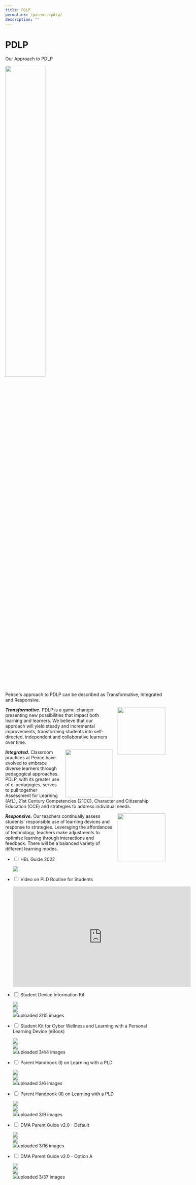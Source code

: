 ```yaml
---
title: PDLP
permalink: /parents/pdlp/
description: ""
---
```

# **PDLP**

Our Approach to PDLP

<img src="/images/Approach-to-PDLP-300x228.png" 
     style="width:50%">
		 
		 
Peirce's approach to PDLP can be described as Transformative, Integrated and Responsive.


<img src="/images/transformative-150x150.png" style="width:150px;height:150px;margin-left:15px;" align = "right">

**_Transformative._** PDLP is a game-changer presenting new possibilities that impact both learning and learners. We believe that our approach will yield steady and incremental improvements, transforming students into self-directed, independent and collaborative learners over time.

<img src="/images/integrated-150x150.png" style="width:150px;height:150px;margin-left:15px;" align = "right">

**_Integrated._** Classroom practices at Peirce have evolved to embrace diverse learners through pedagogical approaches. PDLP, with its greater use of e-pedagogies, serves to pull together Assessment for Learning (AfL), 21st Century Competencies (21CC), Character and Citizenship Education (CCE) and strategies to address individual needs.

<img src="/images/responsive-150x150.png" style="width:150px;height:150px;margin-left:15px;" align = "right">

**_Responsive._** Our teachers continually assess students' responsible use of learning devices and response to strategies. Leveraging the affordances of technology, teachers make adjustments to optimise learning through interactions and feedback. There will be a balanced variety of different learning modes.

<ul class="jekyllcodex_accordion">
  <li>
    <input type="checkbox" id="accordion1">
    <label for="accordion1">HBL Guide 2022</label>
    <div>
      <p><img src="/images/PSS-HBL-Guide-2022.png"></p>
    </div>
	</li>
	 <li>
    <input type="checkbox" id="accordion2">
    <label for="accordion2">Video on PLD Routine for Students</label>
    <div>
      <p><iframe width="560" height="315" src="https://www.youtube.com/embed/njmdDDa7apM" title="YouTube video player" frameborder="0" allow="accelerometer; autoplay; clipboard-write; encrypted-media; gyroscope; picture-in-picture" allowfullscreen></iframe></p>
    </div>
	</li>
	 <li>
    <input type="checkbox" id="accordion3">
    <label for="accordion3">Student Device Information Kit</label>
    <div>
      <p><img src="/images/Slide1a.jpg"><br><img src="/images/Slide2a.jpg"><br><img src="/images/Slide3.jpg">uploaded 3/15 images</p>
    </div>
	</li>
	<li>
    <input type="checkbox" id="accordion4">
    <label for="accordion4">Student Kit for Cyber Wellness and Learning with a Personal Learning Device (eBook)</label>
    <div>
      <p><img src="/images/Cyber-Wellness-and-Learning-with-a-Personal-Learning-Device-eBook_Page_01.jpg"><br><img src="/images/Cyber-Wellness-and-Learning-with-a-Personal-Learning-Device-eBook_Page_02-1.jpg"><br><img src="/images/Cyber-Wellness-and-Learning-with-a-Personal-Learning-Device-eBook_Page_03.jpg">uploaded 3/44 images</p>
    </div>
	</li>
	<li>
    <input type="checkbox" id="accordion5">
    <label for="accordion5"> Parent Handbook (I) on Learning with a PLD</label>
    <div>
      <p><img src="/images/Parent-Handbook-I-on-Learning-with-a-PLD_Page_1.png"><br><img src="/images/Parent-Handbook-I-on-Learning-with-a-PLD_Page_2.png"><br><img src="/images/Parent-Handbook-I-on-Learning-with-a-PLD_Page_3-1456x2048-1.png">uploaded 3/6 images</p>
    </div>
	</li>
		<li>
    <input type="checkbox" id="accordion6">
    <label for="accordion6"> Parent Handbook (II) on Learning with a PLD</label>
    <div>
      <p><img src="/images/Parent-Handbook-II-on-Learning-with-a-PLD_Page_1.png"><br><img src="/images/Parent-Handbook-II-on-Learning-with-a-PLD_Page_2.png"><br><img src="/images/Parent-Handbook-II-on-Learning-with-a-PLD_Page_3.png">uploaded 3/9 images</p>
    </div>
	</li>
			<li>
    <input type="checkbox" id="accordion7">
    <label for="accordion7">DMA Parent Guide v2.0 - Default</label>
    <div>
      <p><img src="/images/DMA-Parent-Guide-v2-Default-Chrome-OS_Page_01.png"><br><img src="/images/DMA-Parent-Guide-v2-Default-Chrome-OS_Page_02.png"><br><img src="/images/DMA-Parent-Guide-v2-Default-Chrome-OS_Page_03.png">uploaded 3/16 images</p>
    </div>
	</li>
	<li>
    <input type="checkbox" id="accordion8">
    <label for="accordion8">DMA Parent Guide v2.0 - Option A</label>
    <div>
      <p><img src="/images/DMA-Parent-Guide-v2-Option-A-Chrome-OS_Page_01-1.png"><br><img src="/images/DMA-Parent-Guide-v2-Option-A-Chrome-OS_Page_02.png"><br><img src="/images/DMA-Parent-Guide-v2-Option-A-Chrome-OS_Page_03.png">uploaded 3/37 images</p>
    </div>
	</li>